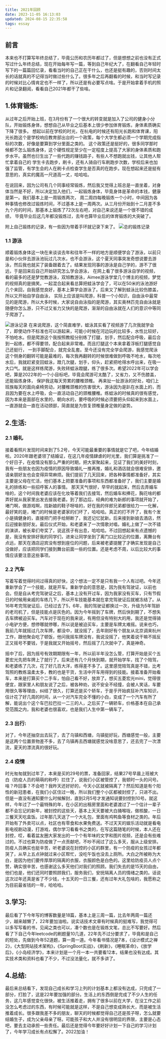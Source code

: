 ```yaml
---
title: 2021年回顾
date: 2023-11-05 16:13:03
updated: 2024-08-15 22:35:58
tags: essay
---
```

## 前言

本来也不打算写年终总结了，毕竟公历和农历年都过了，但是想想之前也没有正式写过什么年终总结，现在开始每年写一篇，等到自己年纪大了，在翻看自己年轻时写下的一篇篇回忆录，看看当时的自己正在干什么，也还是挺有趣的，否则时间太长的话就真的不记得当时做过些什么了。很多年之后再翻看的时候，和当时写记录的时候对比心情肯定也不一样了，所以还是有必要写点啥。于是开始拿着手机的照片和记录翻阅，看看自己2021年都干了些啥。

## 1.体育锻炼:

从过年之后开始上班，在3月份有了一个很大的转变就是加入了公司的健身小分队，开始锻炼身体，想想自己从毕业之后基本上很少参加体育锻炼，身体素质确实下降了很多。
想起以前在学校的时光，在杭电的时候还有阳光长跑和体育课，阳光长跑这个是学校响应教育部出台的一个政策，每个大学生都必须一个学期完成指标的次数，好像是要算到学分里面之类的。
这个政策还是挺好的，很多同学那时候都不怎么锻炼身体，这个硬性规定至少在一定程度上提高了大家的身体素质和跑步水平。虽然也衍生出了一些代跑的赚钱路子，有些人不想跑就出钱，让其他人帮忙拿着自己的
学生卡去跑步，刷卡，还有人骑自行车刷跑步次数，学校后来也加强了监管，有学生会的人在刷卡点检查学生是否真的在跑步。现在想起来还是挺有意思的，真实的魔高一尺道高一丈，哈哈哈。

在说回来，因为公司有几个同事经常锻炼，然后我又觉得上班总是一直坐着，对身体当然是不好，所以决定加入他们，一起锻炼身体，毕竟身体是革命的本钱，健康是第一。我们基本上是一周锻炼两次，
周二周四每晚锻炼一个小时，中间因为各种事情也修改过锻炼时间，不过基本上是一周两次。从三月份开始到十二月差不多九个月的时间，那基本上锻炼了72次左右吧，对自己来说还是一个很不错的成绩，
毕竟毕业后这几年都没锻炼过，去年也算毕业后的体育锻炼的大突破了。

附上自己锻炼的记录，有一些因为带着手环就记录下来了。
![总的锻炼记录](https://p3-juejin.byteimg.com/tos-cn-i-k3u1fbpfcp/a62a526341db4405acc0abaf1c48f7bd~tplv-k3u1fbpfcp-zoom-1.image)

### 1.1 游泳
顺着锻炼身体这一块在来谈谈去年和往年不一样的地方是顺便学会了游泳，以前只是和小伙伴去游泳池玩过几次水，也不会游泳，这个夏天同事突发奇想说要去游泳，然后我也就买了装备跟着去了。结果发现同事的游泳是自己学的，游不了很远，于是回来后自己开始研究怎么学会游泳，
在网上看了很多游泳自学的视频，看的最多的还是梦觉教游泳，双旭教游泳，Aimee游泳学堂几个博主的视频，梦觉的视频真的是搞笑。一起混合起来看总算把蛙泳学会了，可以在50米的泳池游好几个来回，自我感觉良好，基本上算学会游泳了。后来又了解到蛙泳比较伤膝盖，所以又开始自学自由泳，
实际上应该是叫爬游，科普一个小知识，自由泳中最常见的是爬游，所以大多时候，大家说自由泳指的是爬游，其实奥林匹克自由泳就是随便你怎么游，只不过又省力又快的是爬游，渐渐的自由泳就在人们的意识中等同于爬游了。

![游泳记录](https://p3-juejin.byteimg.com/tos-cn-i-k3u1fbpfcp/5d8c76493ec74df8a66b897d9f6ae9b8~tplv-k3u1fbpfcp-zoom-1.image)
在来说爬游，这个简直难学，蛙泳其实看了视频游了几次我就学会了，即使动作不标准也可以游起来，可能小时候在河边玩的比较多，水性比较好，不怕呛水。但是爬游这个我按照教程分别练了打腿，划手，然后配合呼吸，最后合到一起练，都不得要领，配合起来非常难。而且打腿这个本来拿着浮板打腿感觉自己还挺行，
一到手脚配合，就完全乱套。至今还没有完全学会爬游，我感觉爬泳这个侧身的翻转可能是最难的，每次我再翻转的时候很难做到呼吸不呛水，每次呛水后，我就赶紧变回蛙泳，蹬几次腿，划手，仰头，赶紧把呛得水呼出来，在吸一大口气。就是这样练爬游，失败转蛙泳蹬腿，练了很多次。希望2022年可以学会吧，算是2022年的一个小目标吧，毕竟会爬游可太酷了，又省力，又不伤膝盖，还能锻炼身体，
保护我这每天劳累的腰椎颈椎。
再来扯一扯游泳的好处，咱们上班族每天的面向桌椅劳动，对腰椎颈椎的伤害很大，游泳因为是趴在水面上的，而且因为要在水上呼吸，会一直活动自己的颈椎腰椎。练蛙泳的时候真的很有感觉，因为本来是面部在水里的，朝向水的，要呼吸的时候必须要把头仰起来到水面上，一直游就会一直在活动颈部，简直就是为恢复颈椎量身定做的姿势。

## 2.生活:
### 2.1 婚礼
接着看照片发现时间来到了5.2号，今天可能最重要的事情就是它了吧，今年结婚啦。2020年跟老婆领了结婚证，在这几年疫情肆虐的时光里，我们算是挑准了一个好日子，在疫情没有那么严重的时期，把大家聚起来，见证了我们的美好时刻，我有一些朋友也因为疫情的原因导致婚礼一推再推，婚礼和酒店就会很难安排，邀请亲朋好友也会变得异常麻烦。我们提前了几天回来，把各种事情都准备好，其实主要是父母在忙活，他们基本上把要准备的事项和东西都准备好了，我们主要是婚礼的排练和一些招呼客人的事情。
那天天气很好，早早的就起床，然后去弄婚车啥的，这个时间我老婆应该在化妆等着我们去接驾，然后婚车和捧花，胸花啥的都弄好就从我家里出发去接我老婆。到了那边后，经典的难为新郎的事项就开始了，堵门啊，做游戏啊，找新娘的鞋子呀啥的，好在我的伴郎兄弟都很给力一一化解，最好笑的是，堵门的时候是老婆家的们坏了，哈哈哈。真正的打不开了，我有个发小是搞健身的，直接把门把手给掰断了，我还记忆犹新。后来接到新娘去酒店，然后迎接新朋好友。最后仪式开始，和老婆来了一次情歌对唱，婚礼上做了一次不错的演讲，被长辈们夸奖了，说这孩子有出息，哈哈哈。不过回想起来有点遗憾的是，我没有安排好我的同学们，进来让同学坐到了离门口比较近的位置，离舞台有点远，那天在酒店迎宾没有想到座位的问题，后来被老婆提醒了才确实发现是自己没做好，应该把同学们接到舞台前面一些的位置。还是考虑不周，以后比较大的事情应该要注意这些事项。

### 2.2 汽车
写着写着觉得时间过得真的好快，这个想法一定不是只有我一个人有过吧。今年还重新学会了一个技能，就是开车。重新学会的意思是，因为我有驾驶证，以前也会。但是自从考完驾驶证之后，基本上没有开过车，因为我家没有买车，只有节假日的时候用亲戚的车练几下，所以开车技能基本就在拿完驾驶证后就被冻结了。从16年考完驾驶证后，已经过去了5，6年，我的驾驶证都换过一次，升级为5年驾龄的老司机了，但是技能点是灰色的。因为今年摇到了车牌，然后快到期了，不想失去车牌被迫买车。汽车对于现在的我来说，有用但没有特别大的用，我还是觉得骑小电驴方便，想停哪就停哪，所以说是被迫买车，主要是车牌太难摇。说来也巧，我前几年就摇过几次车牌，都没中，就没摇了，去年刚好有个朋友从北京调来杭州工作，跟他聚会吃了顿饭，他问我摇车牌没有，我说没摇了，他笑着说干嘛不摇反正又摇号不要钱，于是我就又开始摇号，然后摇了几次就中了，真是神奇。

摇中了后，因为摇号有效期期限有一年，所以前半年没怎么管，打算开始是买个五菱宏光先把车牌上了就行了。后来还有几个月快到期，就开始学车，找了个陪驾，和老婆练了几次，花了好几百大洋，练得差不多了。这里感觉陪驾真是不错，比考驾照的教练温柔太多，教的也是干货，生活中开车用得到的技能。接着准备开始看车，本来是打算买个二手车，怕自己看不好，放弃了。想买五菱宏光mini，觉得很便宜，跟家里人和朋友说了之后，被各种劝，说不安全不经撞，会被人笑话，车要用很久等等理由，纠结了很久，打算还是买个轿车，于是乎开始疯狂补汽车知识，估计花了好几周的时间，从一个对汽车完全不懂的小白，变成了一个汽车有所了解，能说出个这个车巴拉巴拉一二三的人，之后买了一辆轿车，价格基本在自己承受范围之内，我和老婆也很喜欢，也是我们人生中第一辆车了。

### 2.3 出行:
对了，今年还抽空出去玩了，去了乌镇和西塘，乌镇挺好玩，西塘感觉一般，主要是这两个位置景物差不多，去了乌镇再去西塘就感觉没啥意思了，还去完了一次漂流，夏天的漂流真的很好玩。

### 2.4 疫情
时光匆匆就到过年了，本来是买的29号的票，准备回家，结果27号早晨上班被大白（防疫人员的萌萌的称呼）拦住了，说我们小区被管控了，我顿时一头的问号。啥？咋回事？不会吧？我昨天还好好的，今天小区就被隔离了？然后知道是有个阳性的新冠患者，在我们小区住过一晚，所以我们整个小区都被封控了，只进不出。但是一直没有通知要什么时候解封，直到2月5号才发通知说要封控到10号。就这样，今年过了一个最特殊的年，在小区的出租房里面和老婆渡过了一个估计一辈子都不会忘记的新年，被封控的这些天，基本上天天要被大白捅喉咙，做核酸，一日三餐天天吃盒饭。过年那几天送了一个大礼包，里面有鸡鸭鱼等食材之类的。年后开始有了外卖可以点，社区也有零食和水果免费送。不过天天的娱乐活动就是看电影电视剧动漫，打游戏，偶尔学习看看书之类的，在写这篇随笔的时候，本人还在封控，哎，看着盆友圈大家发出的一个个有年味的文字和图片视频，还是会有些难过的。不过也算为防疫做了一点贡献吧，不吵不闹过了这么多天，服从上级安排。防疫人员确实也挺辛苦，听老婆说在封控的小区的群里，有一个防疫的女孩过年都哭了，从早上五点钟就过来小区帮忙，没吃午饭也没去上厕所。大白之所被称为大白，是因为他们要传厚厚的隔离的衣服，衣服颜色是白色的。这里给防疫员人点个赞，确实很辛苦，也感谢这么多天他们对我们的照顾。我们失去的是15天的自由，他们也是，他们还同时要照顾我们，服务我们，安抚隔离人员的情绪之类的。话说这次过年还真是省了不少钱，十五天的一日三餐，还有过年大礼包啥的，我愿称之为目前最省钱的一年，哈哈哈。


## 3.学习:
最后看了下今年写的博客数量是18篇，基本上是三周一篇，比去年两周一篇还少，越来越懒了，22年要加油啦。说实话技术文章有时候真的挺难写，我觉得可以多写写看的书，见闻之类也可以，凑个数也是在锻炼文笔，总比不写要好。然后看了下自己今年leetcode的刷题量10几道，22年先不过分要求了，毕竟和是自己的短处，先做到今年52道题，算一周一道。今年看书情况是7本，《设计模式之禅2》，《大型网站技术架构》，《SpringBoot实战》，《刷新》，《睡眠革命》，《放学后》，《小岛经济学》，本来计划是一个月一本一共要看12本，结果也没有达成。其实技术类和资料也看了不少，不过没法量化，就不多讲了。


## 4.总结:
最后来总结看下，发现自己成长和学习上列的计划基本上都没有达成，只完成了一部分，打脸了，这是22年要加强的部分。生活上的东西倒是完成了不少人生的任务，这几年感觉变化很快，被生活推着走，拥有了很多以前在大学，在没工作之前没怎么考虑过的东西，有时候可能就是这样，不是自己想变成熟长大，而是被生活推着成长。很多跟我差不多的朋友，聊天的时候都觉得自己还是孩子呀，怎么就要结婚生子，成为父亲母亲了呀。可能孩子和大人并没有很明显的界限，主要是心态吧，要去主动承担一些责任。最后还是觉得今年要好好计划一下自己的学习计划了，今年学习成长有点松懈了。2022加油！
